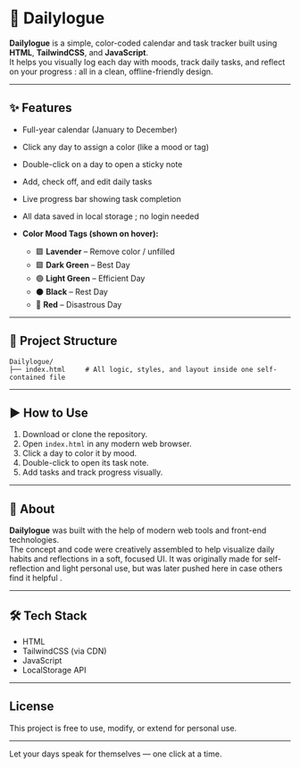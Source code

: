 # 📔 Dailylogue

**Dailylogue** is a simple, color-coded calendar and task tracker built using **HTML**, **TailwindCSS**, and **JavaScript**.  
It helps you visually log each day with moods, track daily tasks, and reflect on your progress : all in a clean, offline-friendly design.

---

## ✨ Features

- Full-year calendar (January to December)
- Click any day to assign a color (like a mood or tag)
- Double-click  on a day to open a sticky note
- Add, check off, and edit daily tasks
- Live progress bar showing task completion
- All data saved in local storage ; no login needed


- **Color Mood Tags (shown on hover):**
  - 🟪 **Lavender** – Remove color / unfilled
  - 🟩 **Dark Green** – Best Day
  - 🟢 **Light Green** – Efficient Day
  - ⚫ **Black** – Rest Day
  - 🔴 **Red** – Disastrous Day

---

## 📁 Project Structure

```
Dailylogue/
├── index.html     # All logic, styles, and layout inside one self-contained file
```

---

## ▶️ How to Use

1. Download or clone the repository.
2. Open `index.html` in any modern web browser.
3. Click a day to color it by mood.
4. Double-click  to open its task note.
5. Add tasks and track progress visually.

---

## 💬 About

**Dailylogue** was built with the help of modern web tools and  front-end technologies.  
The concept and code were creatively assembled to help visualize daily habits and reflections in a soft, focused UI.
It was originally made for self-reflection and light personal use, but was later pushed here in case others find it helpful .



---

## 🛠 Tech Stack

- HTML
- TailwindCSS (via CDN)
- JavaScript
- LocalStorage API

---

##  License

This project is free to use, modify, or extend for personal use.

---

Let your days speak for themselves — one click at a time. 
